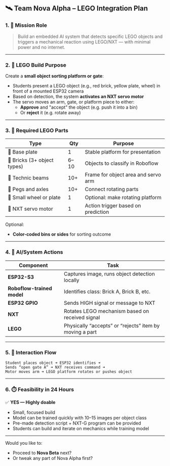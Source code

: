 ## 🛰️ Team Nova Alpha – LEGO Integration Plan

### 1. 🎯 Mission Role
> Build an embedded AI system that detects specific LEGO objects and triggers a mechanical reaction using LEGO/NXT — with minimal power and no internet.

---

### 2. 🧱 LEGO Build Purpose
Create a **small object sorting platform or gate**:
- Students present a LEGO object (e.g., red brick, yellow plate, wheel) in front of a mounted ESP32 camera
- Based on detection, the system **activates an NXT servo motor**
- The servo moves an arm, gate, or platform piece to either:
  - **Approve** and "accept" the object (e.g. push it into a bin)
  - Or **reject** it (e.g. rotate away)

---

### 3. 🧰 Required LEGO Parts

| Type | Qty | Purpose |
|------|-----|---------|
| 🔹 Base plate | 1 | Stable platform for presentation |
| 🔹 Bricks (3+ object types) | 6–10 | Objects to classify in Roboflow |
| 🔹 Technic beams | 10+ | Frame for object area and servo arm |
| 🔹 Pegs and axles | 10+ | Connect rotating parts |
| 🔹 Small wheel or plate | 1 | Optional: make rotating platform |
| 🔹 NXT servo motor | 1 | Action trigger based on prediction |

Optional:
- **Color-coded bins or sides** for sorting outcome

---

### 4. 🧪 AI/System Actions

| Component | Task |
|----------|------|
| **ESP32-S3** | Captures image, runs object detection locally |
| **Roboflow-trained model** | Identifies class: Brick A, Brick B, etc. |
| **ESP32 GPIO** | Sends HIGH signal or message to NXT |
| **NXT** | Rotates LEGO mechanism based on received signal |
| **LEGO** | Physically “accepts” or “rejects” item by moving a part |

---

### 5. 🔁 Interaction Flow

```plaintext
Student places object ➜ ESP32 identifies ➜ 
Sends “open gate A” ➜ NXT receives command ➜ 
Motor moves arm ➜ LEGO platform rotates or pushes object
```

---

### 6. ⏱️ Feasibility in 24 Hours

✅ **YES — Highly doable**

- Small, focused build
- Model can be trained quickly with 10–15 images per object class
- Pre-made detection script + NXT-G program can be provided
- Students can build and iterate on mechanics while training model

---

Would you like to:
- Proceed to **Nova Beta** next?
- Or tweak any part of Nova Alpha first?
